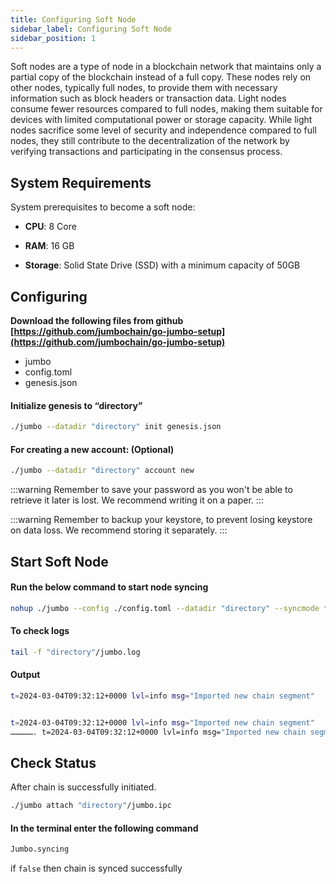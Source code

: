 ```yaml
---
title: Configuring Soft Node
sidebar_label: Configuring Soft Node
sidebar_position: 1
---
```


Soft nodes are a type of node in a blockchain network that maintains only a partial copy of the blockchain instead of a full copy. These nodes rely on other nodes, typically full nodes, to provide them with necessary information such as block headers or transaction data. Light nodes consume fewer resources compared to full nodes, making them suitable for devices with limited computational power or storage capacity. While light nodes sacrifice some level of security and independence compared to full nodes, they still contribute to the decentralization of the network by verifying transactions and participating in the consensus process.

## System Requirements

System prerequisites to become a soft node:

- **CPU**: 8 Core

- **RAM**: 16 GB

- **Storage**: Solid State Drive (SSD) with a minimum capacity of 50GB

## Configuring

**Download the following files from github [https://github.com/jumbochain/go-jumbo-setup](https://github.com/jumbochain/go-jumbo-setup)**

- jumbo
- config.toml
- genesis.json

#### Initialize genesis to “directory”

```bash
./jumbo --datadir "directory" init genesis.json
```

#### For creating a new account: (Optional)

```bash
./jumbo --datadir "directory" account new
```

:::warning
Remember to save your password as you won't be able to retrieve it later is lost. We recommend writing it on a paper.
:::

:::warning
Remember to backup your keystore, to prevent losing keystore on data loss. We recommend storing it separately.
:::

## Start Soft Node

#### Run the below command to start node syncing

```bash
nohup ./jumbo --config ./config.toml --datadir "directory" --syncmode full --cache 2048 --rpc.allow-unprotected-txs --txlookuplimit 0 &
```

#### To check logs

```bash
tail -f "directory"/jumbo.log
```

#### Output

```bash
t=2024-03-04T09:32:12+0000 lvl=info msg="Imported new chain segment"         number=5,138,681 hash=0x5a47f5c9e65b6a4c68a27945e2379a70785172b93daf753dc1cd05a84be48069 miner=0x460aB6854781A2898fFA053547e81bb6565EEDDD blocks=1   txs=322  mgas=0.237   elapsed=72.198ms mgasps=3.276   dirty="3.41 MiB"


t=2024-03-04T09:32:12+0000 lvl=info msg="Imported new chain segment"         number=5,138,682 hash=0x56665836cb78ed71b0bdd2f173abf43f7063e0a67bba2a3923c8d49f6da88af2 miner=0x9fAf0D000985FC4183d607648311c641d096D02C blocks=1   txs=1967 mgas=0.139   elapsed=23.499ms mgasps=5.925   dirty="3.38 MiB" ignored=4
……………. t=2024-03-04T09:32:12+0000 lvl=info msg="Imported new chain segment"         number=5,138,683 hash=0x759431c944d6014070fc4b85c5a7bc522b8599111758f80d6962f919d4debf9f miner=0x4B312752B8C1989d9de8EA6a3956dc002747d5c8 blocks=1   txs=327  mgas=0.240   elapsed=6.860ms  mgasps=34.987  dirty="3.40 MiB"
```

## Check Status

After chain is successfully initiated.

```bash
./jumbo attach "directory"/jumbo.ipc
```

#### In the terminal enter the following command

```bash
Jumbo.syncing
```

if `false` then chain is synced successfully
